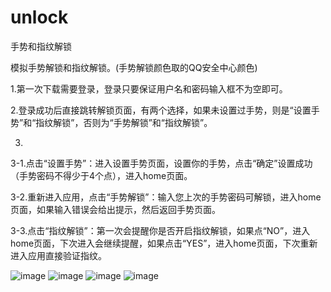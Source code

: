 # unlock
手势和指纹解锁

模拟手势解锁和指纹解锁。(手势解锁颜色取的QQ安全中心颜色)

1.第一次下载需要登录，登录只要保证用户名和密码输入框不为空即可。

2.登录成功后直接跳转解锁页面，有两个选择，如果未设置过手势，则是“设置手势”和“指纹解锁”，否则为“手势解锁”和“指纹解锁”。

3.
3-1.点击“设置手势”：进入设置手势页面，设置你的手势，点击“确定”设置成功（手势密码不得少于4个点），进入home页面。

3-2.重新进入应用，点击“手势解锁”：输入您上次的手势密码可解锁，进入home页面，如果输入错误会给出提示，然后返回手势页面。

3-3.点击“指纹解锁”：第一次会提醒你是否开启指纹解锁，如果点“NO”，进入home页面，下次进入会继续提醒，如果点击“YES”，进入home页面，下次重新进入应用直接验证指纹。

![image](http://oih3a9o4n.bkt.clouddn.com/unlock22.jpeg)       ![image](http://oih3a9o4n.bkt.clouddn.com/unlock11.jpeg)
![image](http://oih3a9o4n.bkt.clouddn.com/unlock44.jpeg)       ![image](http://oih3a9o4n.bkt.clouddn.com/unlock33.jpeg)
